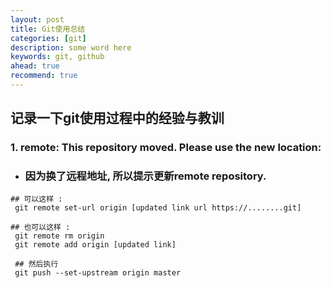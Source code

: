 ```yaml
---
layout: post  
title: Git使用总结  
categories: [git]  
description: some word here  
keywords: git, github  
ahead: true  
recommend: true  
---
```


## 记录一下git使用过程中的经验与教训

### 1. remote: This repository moved. Please use the new location:
  - ### 因为换了远程地址, 所以提示更新remote repository.

```
## 可以这样 :
 git remote set-url origin [updated link url https://........git]

## 也可以这样 :
 git remote rm origin
 git remote add origin [updated link]

 ## 然后执行
 git push --set-upstream origin master
```
